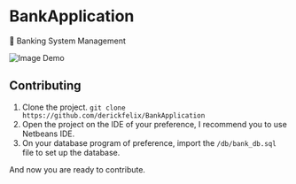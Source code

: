 # BankApplication
🏦 Banking System Management

![Image Demo](https://github.com/derickfelix/BankApplication/blob/master/src/com/bankapplication/resources/demo.png)


## Contributing 
1. Clone the project.
`git clone https://github.com/derickfelix/BankApplication` 
2. Open the project on the IDE of your preference, I recommend you to use Netbeans IDE.
3. On your database program of preference, import the `/db/bank_db.sql` file to set up the database. 

And now you are ready to contribute.
